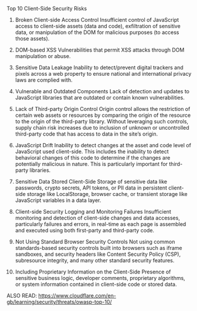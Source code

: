 Top 10 Client-Side Security Risks

1. Broken Client-side Access Control
Insufficient control of JavaScript access to client-side assets (data and code), exfiltration of sensitive data, or manipulation of the DOM for malicious purposes (to access those assets).

2. DOM-based XSS
Vulnerabilities that permit XSS attacks through DOM manipulation or abuse.

3. Sensitive Data Leakage
Inability to detect/prevent digital trackers and pixels across a web property to ensure national and international privacy laws are complied with.

4. Vulnerable and Outdated Components
Lack of detection and updates to JavaScript libraries that are outdated or contain known vulnerabilities.

5. Lack of Third-party Origin Control
Origin control allows the restriction of certain web assets or resources by comparing the origin of the resource to the origin of the third-party library. Without leveraging such controls, supply chain risk increases due to inclusion of unknown or uncontrolled third-party code that has access to data in the site’s origin.

6. JavaScript Drift
Inability to detect changes at the asset and code level of JavaScript used client-side. This includes the inability to detect behavioral changes of this code to determine if the changes are potentially malicious in nature. This is particularly important for third-party libraries.

7. Sensitive Data Stored Client-Side
Storage of sensitive data like passwords, crypto secrets, API tokens, or PII data in persistent client-side storage like LocalStorage, browser cache, or transient storage like JavaScript variables in a data layer.

8. Client-side Security Logging and Monitoring Failures
Insufficient monitoring and detection of client-side changes and data accesses, particularly failures and errors, in real-time as each page is assembled and executed using both first-party and third-party code.

9. Not Using Standard Browser Security Controls
Not using common standards-based security controls built into browsers such as iframe sandboxes, and security headers like Content Security Policy (CSP), subresource integrity, and many other standard security features.

10. Including Proprietary Information on the Client-Side
Presence of sensitive business logic, developer comments, proprietary algorithms, or system information contained in client-side code or stored data.

ALSO READ: https://www.cloudflare.com/en-gb/learning/security/threats/owasp-top-10/